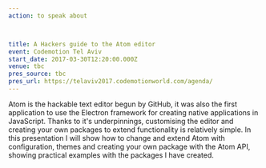 ```yaml
---
action: to speak about



title: A Hackers guide to the Atom editor
event: Codemotion Tel Aviv
start_date: 2017-03-30T12:20:00.000Z
venue: tbc
pres_source: tbc
pres_url: https://telaviv2017.codemotionworld.com/agenda/
---
```


Atom is the hackable text editor begun by GitHub, it was also the first application to use the Electron framework for creating native applications in JavaScript. Thanks to it's underpinnings, customising the editor and creating your own packages to extend functionality is relatively simple. In this presentation I will show how to change and extend Atom with configuration, themes and creating your own package with the Atom API, showing practical examples with the packages I have created.
